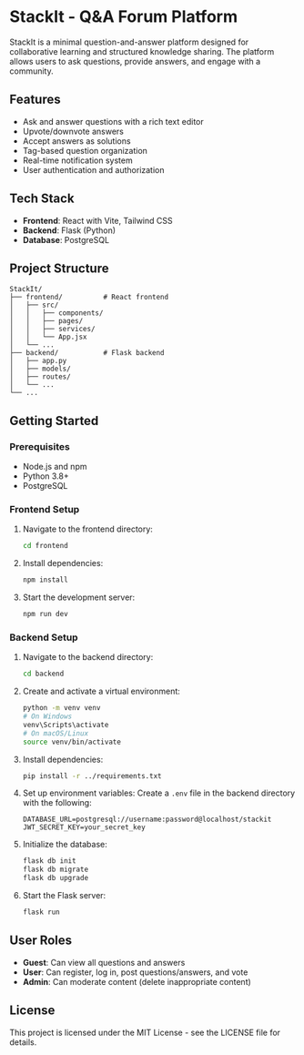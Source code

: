 # StackIt - Q&A Forum Platform

StackIt is a minimal question-and-answer platform designed for collaborative learning and structured knowledge sharing. The platform allows users to ask questions, provide answers, and engage with a community.

## Features

- Ask and answer questions with a rich text editor
- Upvote/downvote answers
- Accept answers as solutions
- Tag-based question organization
- Real-time notification system
- User authentication and authorization

## Tech Stack

- **Frontend**: React with Vite, Tailwind CSS
- **Backend**: Flask (Python)
- **Database**: PostgreSQL

## Project Structure

```
StackIt/
├── frontend/          # React frontend
│   ├── src/
│   │   ├── components/
│   │   ├── pages/
│   │   ├── services/
│   │   └── App.jsx
│   └── ...
├── backend/           # Flask backend
│   ├── app.py
│   ├── models/
│   ├── routes/
│   └── ...
└── ...
```

## Getting Started

### Prerequisites

- Node.js and npm
- Python 3.8+
- PostgreSQL

### Frontend Setup

1. Navigate to the frontend directory:
   ```bash
   cd frontend
   ```

2. Install dependencies:
   ```bash
   npm install
   ```

3. Start the development server:
   ```bash
   npm run dev
   ```

### Backend Setup

1. Navigate to the backend directory:
   ```bash
   cd backend
   ```

2. Create and activate a virtual environment:
   ```bash
   python -m venv venv
   # On Windows
   venv\Scripts\activate
   # On macOS/Linux
   source venv/bin/activate
   ```

3. Install dependencies:
   ```bash
   pip install -r ../requirements.txt
   ```

4. Set up environment variables:
   Create a `.env` file in the backend directory with the following:
   ```
   DATABASE_URL=postgresql://username:password@localhost/stackit
   JWT_SECRET_KEY=your_secret_key
   ```

5. Initialize the database:
   ```bash
   flask db init
   flask db migrate
   flask db upgrade
   ```

6. Start the Flask server:
   ```bash
   flask run
   ```

## User Roles

- **Guest**: Can view all questions and answers
- **User**: Can register, log in, post questions/answers, and vote
- **Admin**: Can moderate content (delete inappropriate content)

## License

This project is licensed under the MIT License - see the LICENSE file for details.

